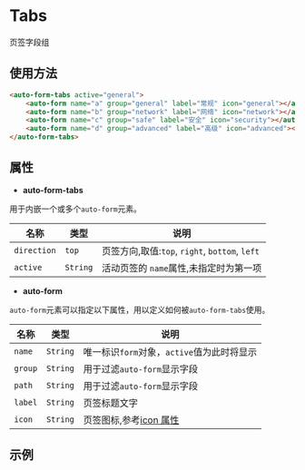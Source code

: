# Tabs

页签字段组

## 使用方法

```html
<auto-form-tabs active="general">
    <auto-form name="a" group="general" label="常规" icon="general"></auto-form>
    <auto-form name="b" group="network" label="网络" icon="network"></auto-form>
    <auto-form name="c" group="safe" label="安全" icon="security"></auto-form>
    <auto-form name="d" group="advanced" label="高级" icon="advanced"></auto-form>
</auto-form-tabs>
```

## 属性

-   **auto-form-tabs**

用于内嵌一个或多个`auto-form`元素。

| 名称        | 类型     | 说明                                           |
| ----------- | -------- | ---------------------------------------------- |
| `direction` | `top`    | 页签方向,取值:`top`, `right`, `bottom`, `left` |
| `active`    | `String` | 活动页签的 `name`属性,未指定时为第一项         |

-   **auto-form**

`auto-form`元素可以指定以下属性，用以定义如何被`auto-form-tabs`使用。

| 名称    | 类型     | 说明                                       |
| ------- | -------- | ------------------------------------------ |
| `name`  | `String` | 唯一标识`form`对象，`active`值为此时将显示 |
| `group` | `String` | 用于过滤`auto-form`显示字段                |
| `path`  | `String` | 用于过滤`auto-form`显示字段                |
| `label` | `String` | 页签标题文字                               |
| `icon`  | `String` | 页签图标,参考[icon 属性](../icons)         |

## 示例

<demo html="autoform/groups/tabs.html"/>
